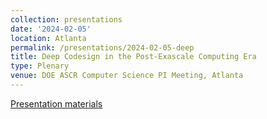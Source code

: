 ```yaml
---
collection: presentations
date: '2024-02-05'
location: Atlanta
permalink: /presentations/2024-02-05-deep
title: Deep Codesign in the Post-Exascale Computing Era
type: Plenary
venue: DOE ASCR Computer Science PI Meeting, Atlanta
---
```


[Presentation materials](https://web.cvent.com/event/20E92F6E-6976-4E16-A02C-6FCE3CBD23C5/summary)
